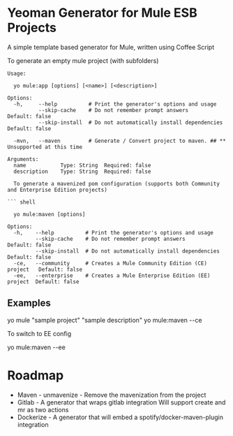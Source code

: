 # Yeoman Generator for Mule ESB Projects

A simple template based generator for Mule, written using Coffee Script

  To generate an empty mule project (with subfolders)

``` shell
Usage:

  yo mule:app [options] [<name>] [<description>]

Options:
  -h,     --help          # Print the generator's options and usage
          --skip-cache    # Do not remember prompt answers             Default: false
          --skip-install  # Do not automatically install dependencies  Default: false

  -mvn,   --maven         # Generate / Convert project to maven. ## ** Unsupported at this time

Arguments:
  name           Type: String  Required: false
  description    Type: String  Required: false

  To generate a mavenized pom configuration (supports both Community and Enterprise Edition projects)

``` shell

  yo mule:maven [options]

Options:
  -h,    --help          # Print the generator's options and usage
         --skip-cache    # Do not remember prompt answers                  Default: false
         --skip-install  # Do not automatically install dependencies       Default: false
  -ce,   --community     # Creates a Mule Community Edition (CE) project   Default: false
  -ee,   --enterprise    # Creates a Mule Enterprise Edition (EE) project  Default: false
```

## Examples

  yo mule "sample project" "sample description"
  yo mule:maven --ce

  To switch to EE config 

  yo mule:maven --ee


# Roadmap 

* Maven     - unmavenize - Remove the mavenization from the project
* Gitlab    - A generator that wraps gitlab integration
              Will support create and mr as two actions
* Dockerize - A generator that will embed a spotify/docker-maven-plugin integration
